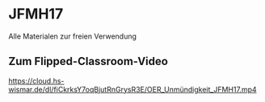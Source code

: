# JFMH17

Alle Materialen zur freien Verwendung

## Zum Flipped-Classroom-Video

https://cloud.hs-wismar.de/dl/fiCkrksY7oqBjutRnGrysR3E/OER_Unmündigkeit_JFMH17.mp4
